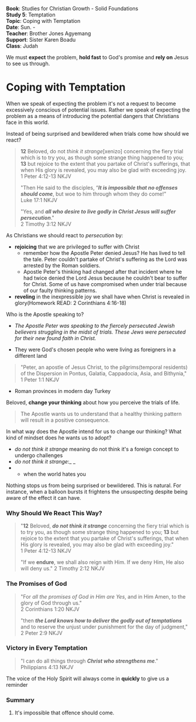 **Book**: Studies for Christian Growth - Solid Foundations  
**Study 5**: Temptation  
**Topic**: Coping with Temptation  
**Date**: Sun. -  
**Teacher**: Brother Jones Agyemang  
**Support**: Sister Karen Boadu  
**Class**: Judah

We must **expect** the problem, **hold fast** to God's promise and **rely on** Jesus to see us through.

# Coping with Temptation

When we speak of expecting the problem it's not a request to become excessively conscious of potential issues. Rather we speak of expecting the problem as a means of introducing the potential dangers that Christians face in this world.

Instead of being surprised and bewildered when trials come how should we react?

> **12** Beloved, do not _think it strange_\[xenizo\] concerning the fiery trial which is to try you, as though some strange thing happened to you; **13** but rejoice to the extent that you partake of Christ's sufferings, that when His glory is revealed, you may also be glad with exceeding joy.  
> 1 Peter 4:12-13 NKJV
>
> "Then He said to the disciples, “_**It is impossible that no offenses should come**_, but woe to him through whom they do come!"  
> Luke 17:1 NKJV
>
> "Yes, and _**all who desire to live godly in Christ Jesus will suffer persecution**_."  
> 2 Timothy 3:12 NKJV

As Christians we should react to _persecution_ by:

* **rejoicing** that we are privileged to suffer with Christ
  * remember how the Apostle Peter denied Jesus? He has lived to tell the tale. Peter couldn't partake of Christ's suffering as the Lord was arrested by the Roman soldiers.
  * Apostle Peter's thinking had changed after that incident where he had twice denied the Lord Jesus because he couldn't bear to suffer for Christ. Some of us have compromised when under trial because of our faulty thinking patterns.
* **reveling** in the inexpressible joy we shall have when Christ is revealed in glory\(Homework READ: 2 Corinthians 4:16-18\)

Who is the Apostle speaking to?

* _The Apostle Peter was speaking to the fiercely persecuted Jewish believers struggling in the midst of trials. These Jews were persecuted for their new found faith in Christ._

* They were God's chosen people who were living as foreigners in a different land

> "Peter, an apostle of Jesus Christ, to the pilgrims\(temporal residents\) of the Dispersion in Pontus, Galatia, Cappadocia, Asia, and Bithynia,"  
> 1 Peter 1:1 NKJV

* Roman provinces in modern day Turkey

Beloved, **change your thinking** about how you perceive the trials of life.

> The Apostle wants us to understand that a healthy thinking pattern will result in a positive consequence.

In what way does the Apostle intend for us to change our thinking? What kind of mindset does he wants us to adopt?

* _do not think it strange_ meaning do not think it's a foreign concept to undergo challenges
* _do not think it strange_:_ _
* * when the world hates you

Nothing stops us from being surprised or bewildered. This is natural. For instance, when a balloon bursts it frightens the unsuspecting despite being aware of the effect it can have.

### Why Should We React This Way?

> "**12** Beloved, _**do not think it strange**_ concerning the fiery trial which is to try you, as though some strange thing happened to you; **13** but rejoice to the extent that you partake of Christ's sufferings, that when His glory is revealed, you may also be glad with exceeding joy."  
> 1 Peter 4:12-13 NKJV
>
> "If we **endure**, we shall also reign with Him. If we deny Him, He also will deny us." 2 Timothy 2:12 NKJV

### The Promises of God

> "For _all the promises of God in Him are Yes_, and in Him Amen, to the glory of God through us."  
> 2 Corinthians 1:20 NKJV
>
> "then _**the Lord knows how to deliver the godly out of temptations**_ and to reserve the unjust under punishment for the day of judgment,"  
> 2 Peter 2:9 NKJV

### Victory in Every Temptation

> "I can do all things through _**Christ who strengthens me**_."  
> Philippians 4:13 NKJV

The voice of the Holy Spirit will always come in **quickly** to give us a reminder

### Summary

1. It's impossible that offence should come.



